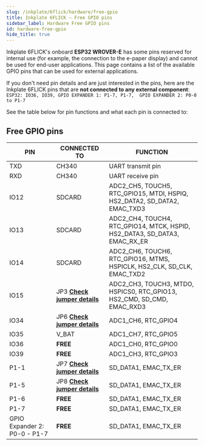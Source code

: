 ```yaml
---
slug: /inkplate/6flick/hardware/free-gpio  
title: Inkplate 6FLICK – Free GPIO pins
sidebar_label: Hardware Free GPIO pins
id: hardware-free-gpio
hide_title: true
---
```


Inkplate 6FLICK's onboard **ESP32 WROVER-E** has some pins reserved for internal use (for example, the connection to the e-paper display) and cannot be used for end-user applications. This page contains a list of the available GPIO pins that can be used for external applications.

If you don't need pin details and are just interested in the pins, here are the Inkplate 6FLICK pins that are **not connected to any external component**:
``ESP32: IO36, IO39, GPIO EXPANDER 1: P1-7, P1-7,  GPIO EXPANDER 2: P0-0 to P1-7``

<CenteredImage src="/img/inkplate_6_flick/free_gpio.jpg" alt="Inkplate 6FLICK free pins" caption="Inkplate 6FLICK free pins" />

See the table below for pin functions and what each pin is connected to:

## Free GPIO pins



| **PIN**      | **CONNECTED TO** | **FUNCTION**                                                               |
|--------------|------------------|----------------------------------------------------------------------------|
| TXD          | CH340            | UART transmit pin                                                          |
| RXD          | CH340            | UART receive pin                                                           |
| IO12         | SDCARD           | ADC2_CH5, TOUCH5, RTC_GPIO15, MTDI, HSPIQ, HS2_DATA2, SD_DATA2, EMAC_TXD3 |
| IO13         | SDCARD           | ADC2_CH4, TOUCH4, RTC_GPIO14, MTCK, HSPID, HS2_DATA3, SD_DATA3, EMAC_RX_ER |
| IO14         | SDCARD           | ADC2_CH6, TOUCH6, RTC_GPIO16, MTMS, HSPICLK, HS2_CLK, SD_CLK, EMAC_TXD2    |
| IO15         | JP3 [**Check jumper details**](/documentation/inkplate/6flick/hardware/jumpers/#board-jumpers)             | ADC2_CH3, TOUCH3, MTDO, HSPICS0, RTC_GPIO13, HS2_CMD, SD_CMD, EMAC_RXD3    |
| IO34         | JP6 [**Check jumper details**](/documentation/inkplate/6flick/hardware/jumpers/#board-jumpers)             | ADC1_CH6, RTC_GPIO4                                                        |
| IO35         | V_BAT            | ADC1_CH7, RTC_GPIO5                                                        |
| IO36         | **FREE**    | ADC1_CH0, RTC_GPIO0                                                        |
| IO39         | **FREE** | ADC1_CH3, RTC_GPIO3                                                        |
|P1-1| JP7 [**Check jumper details**](/documentation/inkplate/6flick/hardware/jumpers/#board-jumpers)| SD_DATA1, EMAC_TX_ER |
|P1-5| JP8 [**Check jumper details**](/documentation/inkplate/6flick/hardware/jumpers/#board-jumpers)| SD_DATA1, EMAC_TX_ER |
|P1-6| **FREE** | SD_DATA1, EMAC_TX_ER |
|P1-7| **FREE** | SD_DATA1, EMAC_TX_ER |
| GPIO Expander 2: P0-0 - P1-7| **FREE** |SD_DATA1, EMAC_TX_ER |